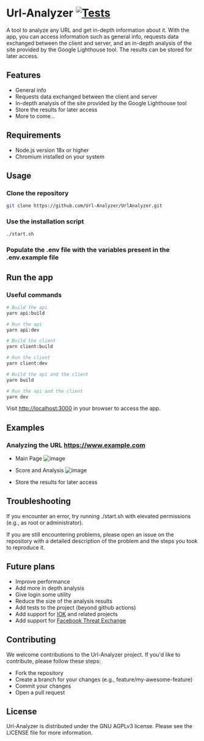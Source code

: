 # Url-Analyzer [![Tests](https://github.com/Url-Analyzer/UrlAnalyzer/actions/workflows/tests.yml/badge.svg)](https://github.com/Url-Analyzer/UrlAnalyzer/actions/workflows/tests.yml)

A tool to analyze any URL and get in-depth information about it. With the app, you can access information such as general info, requests data exchanged between the client and server, and an in-depth analysis of the site provided by the Google Lighthouse tool. The results can be stored for later access.

## Features

- General info
- Requests data exchanged between the client and server
- In-depth analysis of the site provided by the Google Lighthouse tool
- Store the results for later access
- More to come...

## Requirements

- Node.js version 18x or higher
- Chromium installed on your system

## Usage

### Clone the repository

```bash
git clone https://github.com/Url-Analyzer/UrlAnalyzer.git
```

### Use the installation script

```bash
./start.sh
```

### Populate the .env file with the variables present in the .env.example file

## Run the app

### Useful commands

```bash
# Build the api
yarn api:build

# Run the api
yarn api:dev

# Build the client
yarn client:build

# Run the client
yarn client:dev

# Build the api and the client
yarn build

# Run the api and the client
yarn dev

```

Visit <http://localhost:3000> in your browser to access the app.

## Examples

### Analyzing the URL <https://www.example.com>

- Main Page
  ![image](https://user-images.githubusercontent.com/67063134/218296194-c697546d-5e9c-4d21-a7ef-5430ef4910cc.png)

- Score and Analysis
  ![image](https://user-images.githubusercontent.com/67063134/218296189-b1cfc5d9-0217-40fa-a185-70d175e21031.png)

- Store the results for later access

## Troubleshooting

If you encounter an error, try running ./start.sh with elevated permissions (e.g., as root or administrator).

If you are still encountering problems, please open an issue on the repository with a detailed description of the problem and the steps you took to reproduce it.

## Future plans

- Improve performance
- Add more in depth analysis
- Give login some utility
- Reduce the size of the analysis results
- Add tests to the project (beyond github actions)
- Add support for [IOK](https://github.com/phish-report/IOK) and related projects
- Add support for [Facebook Threat Exchange](https://developers.facebook.com/docs/threat-exchange)

## Contributing

We welcome contributions to the Url-Analyzer project. If you'd like to contribute, please follow these steps:

- Fork the repository
- Create a branch for your changes (e.g., feature/my-awesome-feature)
- Commit your changes
- Open a pull request

## License

Url-Analyzer is distributed under the GNU AGPLv3 license. Please see the LICENSE file for more information.
